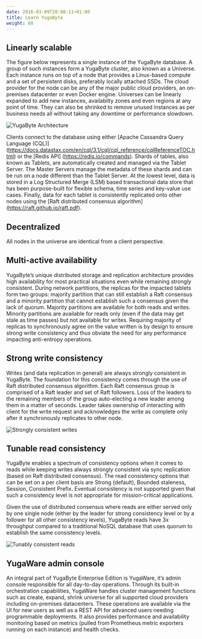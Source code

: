 ```yaml
---
date: 2016-03-09T20:08:11+01:00
title: Learn YugaByte
weight: 60
---
```


## Linearly scalable

The figure below represents a single instance of the YugaByte database. A group of such instances form a YugaByte cluster, also known as a Universe. Each instance runs on top of a node that provides a Linux-based compute and a set of persistent disks, preferably locally attached SSDs. The cloud provider for the node can be any of the major public cloud providers, an on-premises datacenter or even Docker engine. Universes can be linearly expanded to add new instances, availabilty zones and even regions at any point of time. They can also be shrinked to remove unused instances as per business needs all without taking any downtime or performance slowdown.

![YugaByte Architecture](/images/architecture.png)

Clients connect to the database using either [Apache Cassandra Query Language (CQL)] (https://docs.datastax.com/en/cql/3.1/cql/cql_reference/cqlReferenceTOC.html) or the [Redis API] (https://redis.io/commands). Shards of tables, also known as Tablets, are automatically created and managed via the Tablet Server. The Master Servers manage the metadata of these shards and can be run on a node different than the Tablet Server. At the lowest level, data is stored in a Log Structured Merge (LSM) based transactional data store that has been purpose-built for flexible schema, time series and key-value use cases. Finally, data for each tablet is consistently replicated onto other nodes using the [Raft distributed consensus algorithm] (https://raft.github.io/raft.pdf). 


## Decentralized

All nodes in the universe are identical from a client perspective.

## Multi-active availability

YugaByte’s unique distributed storage and replication architecture provides high availability for most practical situations even while remaining strongly consistent. During network partitions, the replicas for the impacted tablets form two groups: majority partition that can still establish a Raft consensus and a minority partition that cannot establish such a consensus given the lack of quorum. Majority partitions are available for both reads and writes. Minority partitions are available for reads only (even if the data may get stale as time passes) but not available for writes. Requiring majority of replicas to synchronously agree on the value written is by design to ensure strong write consistency and thus obviate the need for any performance impacting anti-entropy operations.

## Strong write consistency

Writes (and data replication in general) are always strongly consistent in YugaByte. The foundation for this consistency comes through the use of Raft distributed consensus algorithm. Each Raft consensus group is comprised of a Raft leader and set of Raft followers. Loss of the leaders to the remaining members of the group auto-electing a new leader among them in a matter of seconds. Leader takes ownership of interacting with client for the write request and acknowledges the write as complete only after it synchronously replicates to other node. 

![Strongly consistent writes](/images/strongly-consistent-writes.png)

## Tunable read consistency

YugaByte enables a spectrum of consistency options when it comes to reads while keeping writes always strongly consistent via sync replication (based on Raft distributed consensus). The read consistency options that can be set on a per client basis are Strong (default), Bounded staleness, Session, Consistent Prefix. Eventual consistency is not supported given that such a consistency level is not appropriate for mission-critical applications.

Given the use of distributed consensus where reads are either served only by one single node (either by the leader for strong consistency level or by a follower for all other consistency levels), YugaByte reads have 3x throughput compared to a traditional NoSQL database that uses quorum to establish the same consistency levels. 

![Tunably consistent reads](/images/tunably-consistent-reads.png)

## YugaWare admin console

An integral part of YugaByte Enterprise Edition is YugaWare, it’s admin console responsible for all day-to-day operations. Through its built-in orchestration capabilities, YugaWare handles cluster management functions such as create, expand, shrink universe for all supported cloud providers including on-premises datacenters. These operations are available via the UI for new users as well as a REST API for advanced users needing programmable deployments. It also provides performance and availability monitoring based on metrics (pulled from Prometheus metric exporters running on each instance) and health checks.


